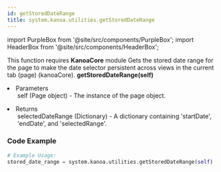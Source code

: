 ```yaml
---
id: getStoredDateRange
title: system.kanoa.utilities.getStoredDateRange
---
```


import PurpleBox from '@site/src/components/PurpleBox';
import HeaderBox from '@site/src/components/HeaderBox';

<PurpleBox>This function requires <b>KanoaCore</b> module</PurpleBox>
<HeaderBox header="Description">Gets the stored date range for the page to make the date selector persistent across views in the current tab (page) (kanoaCore).</HeaderBox>
<HeaderBox header="Syntax">
    <b>getStoredDateRange(self)</b>
    <li>Parameters <br />
        <ul>self (Page object) - The instance of the page object.</ul>
    </li>
    <li>Returns <br />
        <ul>selectedDateRange (Dictionary) - A dictionary containing 'startDate', 'endDate', and 'selectedRange'.</ul>
    </li>
</HeaderBox>

### Code Example

```python
# Example Usage:
stored_date_range = system.kanoa.utilities.getStoredDateRange(self)

